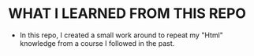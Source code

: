 # WHAT I LEARNED FROM THIS REPO

- In this repo, I created a small work around to repeat my "Html" knowledge from a course I followed in the past.
